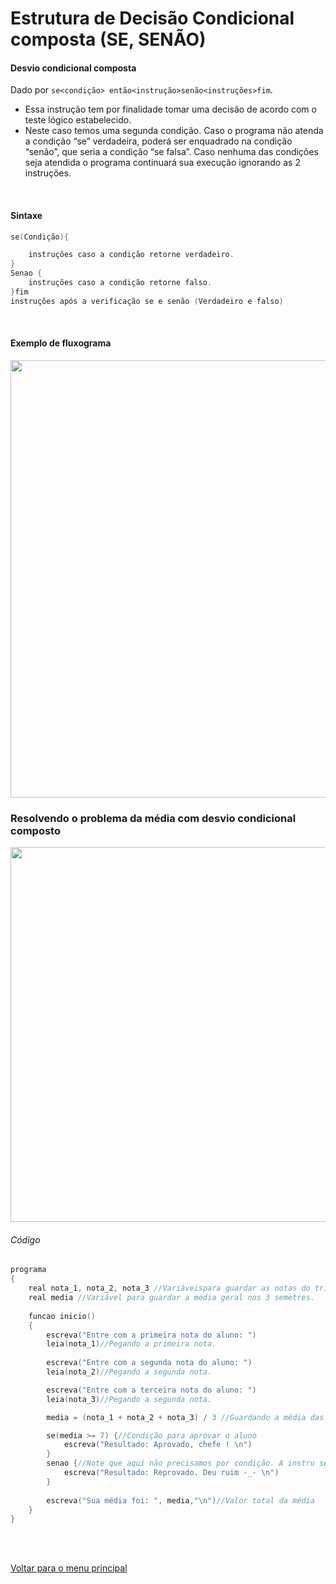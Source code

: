 # Estrutura de Decisão Condicional composta (SE, SENÃO) 

#### Desvio condicional composta
Dado por `se<condição> então<instrução>senão<instruções>fim`.
- Essa instrução tem por finalidade tomar uma decisão de acordo com o teste lógico estabelecido.
- Neste caso temos uma segunda condição. Caso o programa não atenda a condição “se” verdadeira, poderá ser enquadrado na condição “senão”, que seria a condição “se falsa”. Caso nenhuma das condições seja atendida o programa continuará sua execução ignorando as 2 instruções.
<br/>

#### Sintaxe
```c
se(Condição){

	instruções caso a condição retorne verdadeiro.
}
Senao {
	instruções caso a condição retorne falso.
}fim
instruções após a verificação se e senão (Verdadeiro e falso)
```
<br/>

#### Exemplo de fluxograma
<img src="/Modulo%203%20-%20Estruturas%20de%20decisão%20condicional/img/002.jpg" width="700px">
<br/>

### Resolvendo o problema da média com desvio condicional composto
<img src="/Modulo%203%20-%20Estruturas%20de%20decisão%20condicional/img/003.jpg" width="600px">
<br/>

###### Código
```c
programa
{
	real nota_1, nota_2, nota_3 //Variáveispara guardar as notas do trimestre.
	real media //Variável para guardar a média geral nos 3 semetres.
	
	funcao inicio()
	{
		escreva("Entre com a primeira nota do aluno: ")
		leia(nota_1)//Pegando a primeira nota.
		
		escreva("Entre com a segunda nota do aluno: ")
		leia(nota_2)//Pegando a segunda nota.

		escreva("Entre com a terceira nota do aluno: ")
		leia(nota_3)//Pegando a segunda nota.

		media = (nota_1 + nota_2 + nota_3) / 3 //Guardando a média das 3 notas.

		se(media >= 7) {//Condição para aprovar o aluno
			escreva("Resultado: Aprovado, chefe ! \n") 
		}
		senao {//Note que aqui não precisamos por condição. A instru será executada com "se" falso.
			escreva("Resultado: Reprovado. Deu ruim -_- \n")
		}
		
		escreva("Sua média foi: ", media,"\n")//Valor total da média
	}
}
```

<br/>
<br/>

[Voltar para o menu principal](https://github.com/Joshpcbrrj/Boson_treinamentos-Logica_de_programacao_com_portugol_studio)


